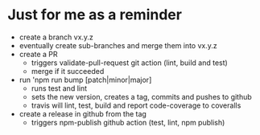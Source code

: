 # Just for me as a reminder

* create a branch vx.y.z
* eventually create sub-branches and merge them into vx.y.z
* create a PR
  * triggers validate-pull-request git action (lint, build and test)
  * merge if it succeeded
* run 'npm run bump [patch|minor|major]
  * runs test and lint
  * sets the new version, creates a tag, commits and pushes to github
  * travis will lint, test, build and report code-coverage to coveralls
* create a release in github from the tag
  * triggers npm-publish github action (test, lint, npm publish)

